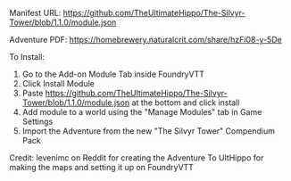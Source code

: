 Manifest URL: https://github.com/TheUltimateHippo/The-Silvyr-Tower/blob/1.1.0/module.json

Adventure PDF: https://homebrewery.naturalcrit.com/share/hzFi08-y-5De

To Install:
1. Go to the Add-on Module Tab inside FoundryVTT
2. Click Install Module
3. Paste https://github.com/TheUltimateHippo/The-Silvyr-Tower/blob/1.1.0/module.json at the bottom and click install
4. Add module to a world using the "Manage Modules" tab in Game Settings
5. Import the Adventure from the new "The Silvyr Tower" Compendium Pack

Credit:
levenimc on Reddit for creating the Adventure
To UltHippo for making the maps and setting it up on FoundryVTT
